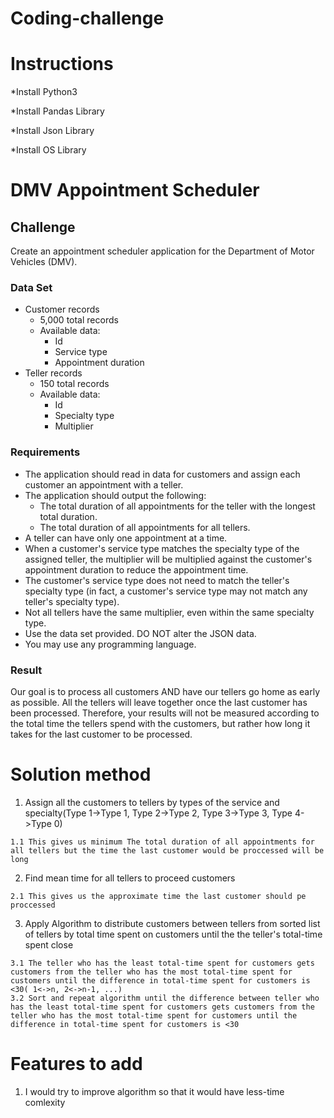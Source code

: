 # Coding-challenge

# Instructions
  
  *Install Python3
  
  *Install Pandas Library
  
  *Install Json Library
  
  *Install OS Library
  
# DMV Appointment Scheduler

## Challenge

Create an appointment scheduler application for the Department of Motor Vehicles (DMV).

### Data Set

* Customer records
  * 5,000 total records
  * Available data:
    * Id
    * Service type
    * Appointment duration
* Teller records
  * 150 total records
  * Available data:
    * Id
    * Specialty type
    * Multiplier

### Requirements

* The application should read in data for customers and assign each customer an appointment with a teller.
* The application should output the following:
  * The total duration of all appointments for the teller with the longest total duration.
  * The total duration of all appointments for all tellers.
* A teller can have only one appointment at a time.
* When a customer's service type matches the specialty type of the assigned teller, the multiplier will be multiplied against the customer's appointment duration to reduce the appointment time.
* The customer's service type does not need to match the teller's specialty type (in fact, a customer's service type may not match any teller's specialty type).
* Not all tellers have the same multiplier, even within the same specialty type.
* Use the data set provided. DO NOT alter the JSON data.
* You may use any programming language.

### Result

Our goal is to process all customers AND have our tellers go home as early as possible. All the tellers will leave together once the last customer has been processed. Therefore, your results will not be measured according to the total time the tellers spend with the customers, but rather how long it takes for the last customer to be processed.

# Solution method
  1. Assign all the customers to tellers by types of the service and specialty(Type 1->Type 1, Type 2->Type 2, Type 3->Type 3, Type 4->Type 0)
    
    1.1 This gives us minimum The total duration of all appointments for all tellers but the time the last customer would be proccessed will be long
  2. Find mean time for all tellers to proceed customers
    
    2.1 This gives us the approximate time the last customer should pe proccessed
  3. Apply Algorithm to distribute customers between tellers from sorted list of tellers by total time spent on customers until the the teller's total-time spent close
    
    3.1 The teller who has the least total-time spent for customers gets customers from the teller who has the most total-time spent for customers until the difference in total-time spent for customers is <30( 1<->n, 2<->n-1, ...)
    3.2 Sort and repeat algorithm until the difference between teller who has the least total-time spent for customers gets customers from the teller who has the most total-time spent for customers until the difference in total-time spent for customers is <30
   
# Features to add 
  1. I would try to improve algorithm so that it would have less-time comlexity
 
    
